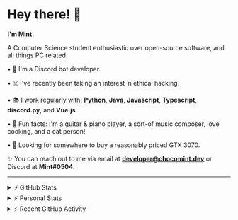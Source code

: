 # Hey there! 👋

**I'm Mint.**

A Computer Science student enthusiastic over open-source software, and all things PC related.

• 👾 I'm a Discord bot developer.

• ☠️ I've recently been taking an interest in ethical hacking.

• 📚 I work regularly with: **Python**, **Java**, **Javascript**, **Typescript**, **discord.py**, and **Vue.js**.

• 🍛 Fun facts: I'm a guitar & piano player, a sort-of music composer, love cooking, and a cat person!

• 🔎 Looking for somewhere to buy a reasonably priced GTX 3070.

✨ You can reach out to me via email at **developer@chocomint.dev** or Discord at **Mint#0504**.

---

<details>
    <summary>⚡ GitHub Stats</summary>

<img height="160px" align="center" alt="Mint's GitHub Stats" src="https://github-readme-stats-lunarmint.vercel.app/api?username=lunarmint&count_private=true&show_icons=true&hide_title=true&hide_border=true&title_color=00ffdf&icon_color=00ffdf&text_color=141823&bg_color=0,4158d0,c850c0,ffcc70&include_all_commits=false"/>

<img align="center" alt="Mint's Most Used Languages" src="https://github-readme-stats-lunarmint.vercel.app/api/top-langs/?username=lunarmint&hide_title=true&hide_border=true&langs_count=8&layout=compact&title_color=141823&bg_color=0,ffcc70,c850c0,4158d0"/>

</details>

<details>
    <summary>⚡ Personal Stats</summary>

<!--START_SECTION:waka-->
![Profile Views](http://img.shields.io/badge/Profile%20Views-0-blue)

![Lines of code](https://img.shields.io/badge/From%20Hello%20World%20I%27ve%20Written-164087%20lines%20of%20code-blue)

**I'm a Night 🦉** 

```text
🌞 Morning    61 commits     ████░░░░░░░░░░░░░░░░░░░░░   19.43% 
🌆 Daytime    91 commits     ███████░░░░░░░░░░░░░░░░░░   28.98% 
🌃 Evening    76 commits     ██████░░░░░░░░░░░░░░░░░░░   24.2% 
🌙 Night      86 commits     ██████░░░░░░░░░░░░░░░░░░░   27.39%

```
📅 **I'm Most Productive on Monday** 

```text
Monday       92 commits     ███████░░░░░░░░░░░░░░░░░░   29.3% 
Tuesday      34 commits     ██░░░░░░░░░░░░░░░░░░░░░░░   10.83% 
Wednesday    26 commits     ██░░░░░░░░░░░░░░░░░░░░░░░   8.28% 
Thursday     67 commits     █████░░░░░░░░░░░░░░░░░░░░   21.34% 
Friday       43 commits     ███░░░░░░░░░░░░░░░░░░░░░░   13.69% 
Saturday     28 commits     ██░░░░░░░░░░░░░░░░░░░░░░░   8.92% 
Sunday       24 commits     ██░░░░░░░░░░░░░░░░░░░░░░░   7.64%

```


📊 **This Week I Spent My Time On** 

```text
💬 Programming Languages: 
C++                      14 hrs 22 mins      █████████████████░░░░░░░░   68.61% 
Python                   5 hrs 16 mins       ██████░░░░░░░░░░░░░░░░░░░   25.15% 
SQL                      41 mins             ░░░░░░░░░░░░░░░░░░░░░░░░░   3.31% 
Other                    28 mins             ░░░░░░░░░░░░░░░░░░░░░░░░░   2.26% 
Git Config               3 mins              ░░░░░░░░░░░░░░░░░░░░░░░░░   0.27%

🔥 Editors: 
CLion                    14 hrs 27 mins      █████████████████░░░░░░░░   69.02% 
PyCharm                  6 hrs 29 mins       ███████░░░░░░░░░░░░░░░░░░   30.98%

🐱‍💻 Projects: 
project1                 13 hrs 15 mins      ███████████████░░░░░░░░░░   63.28% 
Chiya                    6 hrs 27 mins       ███████░░░░░░░░░░░░░░░░░░   30.84% 
test                     1 hr 7 mins         █░░░░░░░░░░░░░░░░░░░░░░░░   5.35% 
Unknown Project          4 mins              ░░░░░░░░░░░░░░░░░░░░░░░░░   0.39% 
CSC454HW1-master         1 min               ░░░░░░░░░░░░░░░░░░░░░░░░░   0.13%

💻 Operating System: 
Windows                  20 hrs 57 mins      █████████████████████████   100.0%

```

**I Mostly Code in Python** 

```text
Python                   6 repos             ███████░░░░░░░░░░░░░░░░░░   28.57% 
C                        5 repos             ██████░░░░░░░░░░░░░░░░░░░   23.81% 
Java                     3 repos             ███░░░░░░░░░░░░░░░░░░░░░░   14.29% 
Clojure                  2 repos             ██░░░░░░░░░░░░░░░░░░░░░░░   9.52% 
Scala                    2 repos             ██░░░░░░░░░░░░░░░░░░░░░░░   9.52%

```



 Last Updated on 27/09/2021
<!--END_SECTION:waka-->

</details>

<details>
    <summary>⚡ Recent GitHub Activity</summary>

<!--START_SECTION:activity-->
1. 💪 Opened PR [#108](https://github.com/ranimepiracy/chiya/pull/108) in [ranimepiracy/chiya](https://github.com/ranimepiracy/chiya)
2. 🎉 Merged PR [#106](https://github.com/ranimepiracy/chiya/pull/106) in [ranimepiracy/chiya](https://github.com/ranimepiracy/chiya)
3. 🎉 Merged PR [#104](https://github.com/ranimepiracy/chiya/pull/104) in [ranimepiracy/chiya](https://github.com/ranimepiracy/chiya)
4. 💪 Opened PR [#105](https://github.com/ranimepiracy/chiya/pull/105) in [ranimepiracy/chiya](https://github.com/ranimepiracy/chiya)
5. ❌ Closed PR [#103](https://github.com/ranimepiracy/chiya/pull/103) in [ranimepiracy/chiya](https://github.com/ranimepiracy/chiya)
<!--END_SECTION:activity-->

</details>
